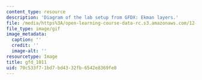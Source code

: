 ```yaml
---
content_type: resource
description: 'Diagram of the lab setup from GFDX: Ekman layers.'
file: /media/https%3A/open-learning-course-data-rc.s3.amazonaws.com/12-003-atmosphere-ocean-and-climate-dynamics-fall-2008/70c533f71bd7bd4332fb6542e8369fe0_gfd_1011.gif
file_type: image/gif
image_metadata:
  caption: ''
  credit: ''
  image-alt: ''
resourcetype: Image
title: gfd_1011
uid: 70c533f7-1bd7-bd43-32fb-6542e8369fe0
---
```

